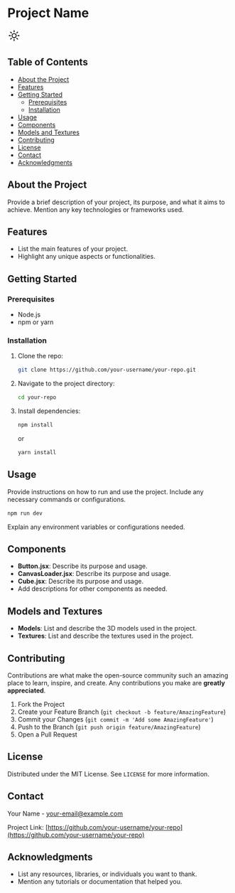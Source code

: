 # Project Name

![Project Logo](public/assets/project-logo1.png)

## Table of Contents

- [About the Project](#about-the-project)
- [Features](#features)
- [Getting Started](#getting-started)
  - [Prerequisites](#prerequisites)
  - [Installation](#installation)
- [Usage](#usage)
- [Components](#components)
- [Models and Textures](#models-and-textures)
- [Contributing](#contributing)
- [License](#license)
- [Contact](#contact)
- [Acknowledgments](#acknowledgments)

## About the Project

Provide a brief description of your project, its purpose, and what it aims to achieve. Mention any key technologies or frameworks used.

## Features

- List the main features of your project.
- Highlight any unique aspects or functionalities.

## Getting Started

### Prerequisites

- Node.js
- npm or yarn

### Installation

1. Clone the repo:
   ```sh
   git clone https://github.com/your-username/your-repo.git
   ```
2. Navigate to the project directory:
   ```sh
   cd your-repo
   ```
3. Install dependencies:
   ```sh
   npm install
   ```
   or
   ```sh
   yarn install
   ```

## Usage

Provide instructions on how to run and use the project. Include any necessary commands or configurations.

```sh
npm run dev
```

Explain any environment variables or configurations needed.

## Components

- **Button.jsx**: Describe its purpose and usage.
- **CanvasLoader.jsx**: Describe its purpose and usage.
- **Cube.jsx**: Describe its purpose and usage.
- Add descriptions for other components as needed.

## Models and Textures

- **Models**: List and describe the 3D models used in the project.
- **Textures**: List and describe the textures used in the project.

## Contributing

Contributions are what make the open-source community such an amazing place to learn, inspire, and create. Any contributions you make are **greatly appreciated**.

1. Fork the Project
2. Create your Feature Branch (`git checkout -b feature/AmazingFeature`)
3. Commit your Changes (`git commit -m 'Add some AmazingFeature'`)
4. Push to the Branch (`git push origin feature/AmazingFeature`)
5. Open a Pull Request

## License

Distributed under the MIT License. See `LICENSE` for more information.

## Contact

Your Name - [your-email@example.com](mailto:your-email@example.com)

Project Link: [https://github.com/your-username/your-repo](https://github.com/your-username/your-repo)

## Acknowledgments

- List any resources, libraries, or individuals you want to thank.
- Mention any tutorials or documentation that helped you.
